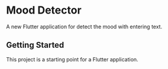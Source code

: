 # Mood Detector

A new Flutter application for detect the mood with entering text.

## Getting Started

This project is a starting point for a Flutter application.
